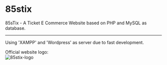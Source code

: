 # 85stix
85sTix - A Ticket E Commerce Website based on PHP and MySQL as database.
***
Using 'XAMPP' and 'Wordpress' as server due to fast development.   
 
Official website logo:  
![85stix-logo](https://raw.githubusercontent.com/joseph871107/85stix/99f35041cd9c4aece112a5b5bf12289f03c25d35/htdocs/mainpage/img/logo.svg "85stix")